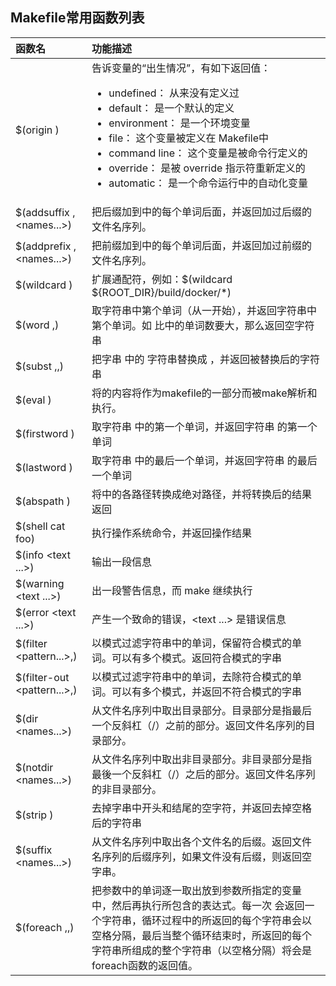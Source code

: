 ## Makefile常用函数列表

|函数名|功能描述|
|:----|:----|
|$(origin <variable>)|告诉变量的“出生情况”，有如下返回值：<br><ul><li>undefined：<variable> 从来没有定义过</li><li>default：<variable> 是一个默认的定义</li><li>environment：<variable> 是一个环境变量</li><li>file：<variable> 这个变量被定义在 Makefile中</li><li>command line：<variable> 这个变量是被命令行定义的</li><li>override：<variable> 是被 override 指示符重新定义的</li><li>automatic：<variable> 是一个命令运行中的自动化变量</li>|
|$(addsuffix <suffix>,<names...>)|把后缀<suffix>加到<names>中的每个单词后面，并返回加过后缀的文件名序列。|
|$(addprefix <prefix>,<names...>)|把前缀<prefix>加到<names>中的每个单词后面，并返回加过前缀的文件名序列。|
|$(wildcard <pattern>)|扩展通配符，例如：$(wildcard ${ROOT_DIR}/build/docker/\*)|
|$(word <n>,<text>)|取字符串<text>中第<n>个单词（从一开始），并返回字符串<text>中第<n>个单词。如 <n>比<text>中的单词数要大，那么返回空字符串|
|$(subst <from>,<to>,<text>)|把字串 <text> 中的 <from> 字符串替换成 <to>，并返回被替换后的字符串|
|$(eval <text>)|将<text>的内容将作为makefile的一部分而被make解析和执行。|
|$(firstword <text>)|取字符串 <text> 中的第一个单词，并返回字符串 <text> 的第一个单词|
|$(lastword <text>)|取字符串 <text> 中的最后一个单词，并返回字符串 <text> 的最后一个单词|
|$(abspath <text>)|将<text>中的各路径转换成绝对路径，并将转换后的结果返回|
|$(shell cat foo)|执行操作系统命令，并返回操作结果|
|$(info <text ...>)|输出一段信息|
|$(warning <text ...>)|出一段警告信息，而 make 继续执行|
|$(error <text ...>)|产生一个致命的错误，<text ...> 是错误信息|
|$(filter <pattern...>,<text>)|以<pattern>模式过滤<text>字符串中的单词，保留符合模式<pattern>的单词。可以有多个模式。返回符合模式<pattern>的字串|
|$(filter-out <pattern...>,<text>)|以<pattern>模式过滤<text>字符串中的单词，去除符合模式<pattern>的单词。可以有多个模式，并返回不符合模式<pattern>的字串|
|$(dir <names...>)|从文件名序列<names>中取出目录部分。目录部分是指最后一个反斜杠（/）之前的部分。返回文件名序列<names>的目录部分。|
|$(notdir <names...>)|从文件名序列<names>中取出非目录部分。非目录部分是指最後一个反斜杠（/）之后的部分。返回文件名序列<names>的非目录部分。|
|$(strip <string>)|去掉<string>字串中开头和结尾的空字符，并返回去掉空格后的字符串|
|$(suffix <names...>)|从文件名序列<names>中取出各个文件名的后缀。返回文件名序列<names>的后缀序列，如果文件没有后缀，则返回空字串。|
|$(foreach <variable>,<list>,<text>)|把参数<list>中的单词逐一取出放到参数<variable>所指定的变量中，然后再执行<text>所包含的表达式。每一次 <text>会返回一个字符串，循环过程中<text>的所返回的每个字符串会以空格分隔，最后当整个循环结束时，<text>所返回的每个字符串所组成的整个字符串（以空格分隔）将会是foreach函数的返回值。|
